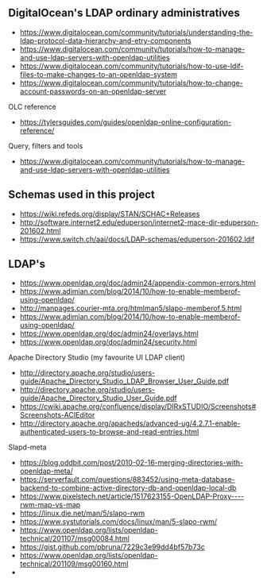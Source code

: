 DigitalOcean's LDAP ordinary administratives
--------------------------------------------
- https://www.digitalocean.com/community/tutorials/understanding-the-ldap-protocol-data-hierarchy-and-etry-components
- https://www.digitalocean.com/community/tutorials/how-to-manage-and-use-ldap-servers-with-openldap-utilities
- https://www.digitalocean.com/community/tutorials/how-to-use-ldif-files-to-make-changes-to-an-openldap-system
- https://www.digitalocean.com/community/tutorials/how-to-change-account-passwords-on-an-openldap-server

OLC reference
- https://tylersguides.com/guides/openldap-online-configuration-reference/

Query, filters and tools
- https://www.digitalocean.com/community/tutorials/how-to-manage-and-use-ldap-servers-with-openldap-utilities

Schemas used in this project
----------------------------
- https://wiki.refeds.org/display/STAN/SCHAC+Releases
- http://software.internet2.edu/eduperson/internet2-mace-dir-eduperson-201602.html
- https://www.switch.ch/aai/docs/LDAP-schemas/eduperson-201602.ldif

LDAP's 
------
- https://www.openldap.org/doc/admin24/appendix-common-errors.html
- https://www.adimian.com/blog/2014/10/how-to-enable-memberof-using-openldap/
- http://manpages.courier-mta.org/htmlman5/slapo-memberof.5.html
- https://www.adimian.com/blog/2014/10/how-to-enable-memberof-using-openldap/
- https://www.openldap.org/doc/admin24/overlays.html
- https://www.openldap.org/doc/admin24/security.html

Apache Directory Studio (my favourite UI LDAP client)
- http://directory.apache.org/studio/users-guide/Apache_Directory_Studio_LDAP_Browser_User_Guide.pdf
- http://directory.apache.org/studio/users-guide/Apache_Directory_Studio_User_Guide.pdf
- https://cwiki.apache.org/confluence/display/DIRxSTUDIO/Screenshots#Screenshots-ACIEditor
- http://directory.apache.org/apacheds/advanced-ug/4.2.7.1-enable-authenticated-users-to-browse-and-read-entries.html

Slapd-meta
- https://blog.oddbit.com/post/2010-02-16-merging-directories-with-openldap-meta/
- https://serverfault.com/questions/883452/using-meta-database-backend-to-combine-active-directory-db-and-openldap-local-db
- https://www.pixelstech.net/article/1517623155-OpenLDAP-Proxy----rwm-map-vs-map
- https://linux.die.net/man/5/slapo-rwm
- https://www.systutorials.com/docs/linux/man/5-slapo-rwm/
- https://www.openldap.org/lists/openldap-technical/201107/msg00084.html
- https://gist.github.com/pbruna/7229c3e99dd4bf57b73c
- https://www.openldap.org/lists/openldap-technical/201109/msg00160.html
- 
